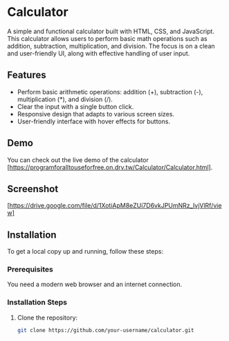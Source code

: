 # Calculator

A simple and functional calculator built with HTML, CSS, and JavaScript. This calculator allows users to perform basic math operations such as addition, subtraction, multiplication, and division. The focus is on a clean and user-friendly UI, along with effective handling of user input.

## Features

- Perform basic arithmetic operations: addition (+), subtraction (-), multiplication (*), and division (/).
- Clear the input with a single button click.
- Responsive design that adapts to various screen sizes.
- User-friendly interface with hover effects for buttons.

## Demo

You can check out the live demo of the calculator [https://programforalltouseforfree.on.drv.tw/Calculator/Calculator.html].

## Screenshot

[https://drive.google.com/file/d/1XotiApM8eZUi7D6vkJPUmNRz_IvjVlRf/view]

## Installation

To get a local copy up and running, follow these steps:

### Prerequisites

You need a modern web browser and an internet connection.

### Installation Steps

1. Clone the repository:
   ```bash
   git clone https://github.com/your-username/calculator.git
